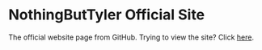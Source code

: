 # NothingButTyler Official Site #
<p>The official website page from GitHub. Trying to view the site? Click <a href="//nothingbuttyler.github.io/?redirectedByGitHubREADME.md=true/">here</a>.</p>
